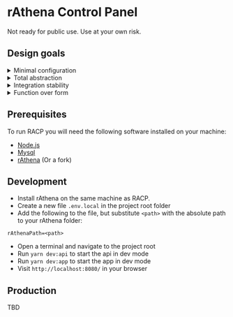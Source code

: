 # rAthena Control Panel

Not ready for public use. Use at your own risk.

## Design goals

<details>
    <summary>Minimal configuration</summary>
    
> Just install and run. RACP will read all data from either the rAthena data files or mysql database.

</details>

<details>
    <summary>Total abstraction</summary>

> RACP contains no data. No fixtures, no enums, nothing. RACP will read all data from either the rAthena data files or mysql database.

</details>

<details>
    <summary>Integration stability</summary>

> Unit and E2E tests run on each commit and will run against the latest rathena version.

</details>

<details>
    <summary>Function over form</summary>

> The UI prioritizes functionality over aesthetics. Does not support theming, keeps things simple.

</details>

## Prerequisites

To run RACP you will need the following software installed on your machine:

- [Node.js](https://nodejs.org/en/)
- [Mysql](https://www.mysql.com/)
- [rAthena](https://github.com/rathena/) (Or a fork)

## Development

- Install rAthena on the same machine as RACP.
- Create a new file `.env.local` in the project root folder
- Add the following to the file, but substitute `<path>` with the absolute path to your rAthena folder:

```
rAthenaPath=<path>
```

- Open a terminal and navigate to the project root
- Run `yarn dev:api` to start the api in dev mode
- Run `yarn dev:app` to start the app in dev mode
- Visit `http://localhost:8080/` in your browser

## Production

TBD

